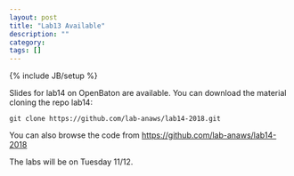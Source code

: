```yaml
---
layout: post
title: "Lab13 Available"
description: ""
category: 
tags: []
---
```

{% include JB/setup %}

Slides for lab14 on OpenBaton are available. 
You can download the material cloning the repo lab14:
```
git clone https://github.com/lab-anaws/lab14-2018.git
```

You can also browse the code from  <https://github.com/lab-anaws/lab14-2018>

The labs will be on Tuesday 11/12.

